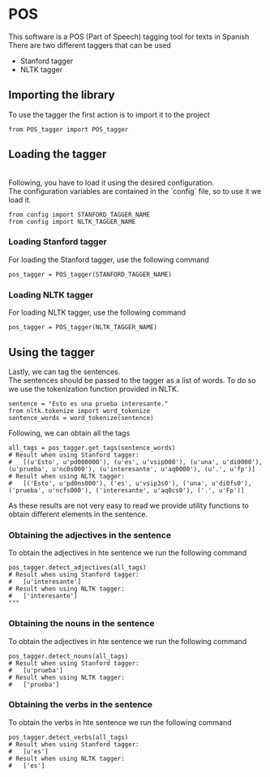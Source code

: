 # POS

This software is a POS (Part of Speech) tagging tool for texts in Spanish
<br/>
There are two different taggers that can be used
* Stanford tagger
* NLTK tagger

##  Importing the library
To use the tagger the first action is to import it to the project
<br/>

```
from POS_tagger import POS_tagger
```

##  Loading the tagger
<br/>
Following, you have to load it using the desired configuration.
<br/>
The configuration variables are contained in the `config` file, so to use it we load it.
<br/>

```
from config import STANFORD_TAGGER_NAME
from config import NLTK_TAGGER_NAME
```


###  Loading Stanford tagger
For loading the Stanford tagger, use the following command
<br/>

```
pos_tagger = POS_tagger(STANFORD_TAGGER_NAME)
```


###  Loading NLTK tagger
For loading NLTK tagger, use the following command

```
pos_tagger = POS_tagger(NLTK_TAGGER_NAME)
```


##  Using the tagger
Lastly, we can tag the sentences.
<br/>
The sentences should be passed to the tagger as a list of words. To do so we use the tokenization function provided in NLTK.

```
sentence = "Esto es una prueba interesante."
from nltk.tokenize import word_tokenize
sentence_words = word_tokenize(sentence)
```

Following, we can obtain all the tags

```
all_tags = pos_tagger.get_tags(sentence_words)
# Result when using Stanford tagger:
#   [(u'Esto', u'pd000000'), (u'es', u'vsip000'), (u'una', u'di0000'), (u'prueba', u'nc0s000'), (u'interesante', u'aq0000'), (u'.', u'fp')]
# Result when using NLTK tagger:
#   [('Esto', u'pd0ns000'), ('es', u'vsip3s0'), ('una', u'di0fs0'), ('prueba', u'ncfs000'), ('interesante', u'aq0cs0'), ('.', u'Fp')]

```

As these results are not very easy to read we provide utility functions to obtain different elements in the sentence.

### Obtaining the adjectives in the sentence
To obtain the adjectives in hte sentence we run the following command

```
pos_tagger.detect_adjectives(all_tags)
# Result when using Stanford tagger:
#   [u'interesante']
# Result when using NLTK tagger:
#   ['interesante']
"""
```

### Obtaining the nouns in the sentence
To obtain the adjectives in hte sentence we run the following command

```
pos_tagger.detect_nouns(all_tags)
# Result when using Stanford tagger:
#   [u'prueba']
# Result when using NLTK tagger:
#   ['prueba']
```

### Obtaining the verbs in the sentence
To obtain the verbs in hte sentence we run the following command

```
pos_tagger.detect_verbs(all_tags)
# Result when using Stanford tagger:
#   [u'es']
# Result when using NLTK tagger:
#   ['es']
```
